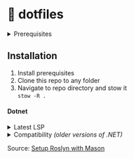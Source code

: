 # 💾 dotfiles

<details>
    <summary>Prerequisites</summary>

<ins>**GNU Stow**</ins>\
**Debian/Ubuntu:** `sudo apt install stow`\
**Arch Linux:** `sudo pacman -S stow`\
**OSX:** `brew install stow`

</details>


## Installation
1. Install prerequisites
2. Clone this repo to any folder
3. Navigate to repo directory and stow it\
`stow -R .`

#### Dotnet
<details>
    <summary>Latest LSP</summary>

You can then install it with `:MasonInstall roslyn` or through the popup menu by running `:Mason`. 
</details>
<details>
  <summary>Compatibility <i>(older versions of .NET)</i></summary>
  
  1. Navigate to [this feed](https://dev.azure.com/azure-public/vside/_artifacts/feed/vs-impl), search for `Microsoft.CodeAnalysis.LanguageServer` and download the version matching your OS and architecture.
  2. Unzip the downloaded `.nupkg` and copy the contents of `<zip root>/content/LanguageServer/<yourArch>` inside:
     - **Linux**: `~/.local/share/nvim/roslyn`
     - **Windows**: `%LOCALAPPDATA%\nvim-data\roslyn`
       > **_TIP:_** You can also specify a custom path to the roslyn folder in the setup function.
  3. Check if it's working by running `dotnet Microsoft.CodeAnalysis.LanguageServer.dll --version` in the `roslyn` directory.

</details>

Source: [Setup Roslyn with Mason](https://github.com/seblyng/roslyn.nvim?tab=readme-ov-file#-installation)

